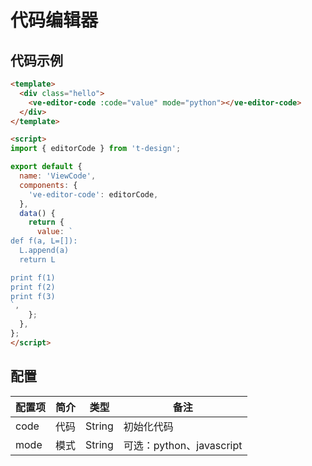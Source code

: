 # 代码编辑器

## 代码示例
```html
<template>
  <div class="hello">
    <ve-editor-code :code="value" mode="python"></ve-editor-code>
  </div>
</template>

<script>
import { editorCode } from 't-design';

export default {
  name: 'ViewCode',
  components: {
    've-editor-code': editorCode,
  },
  data() {
    return {
      value: `
def f(a, L=[]):
  L.append(a)
  return L

print f(1)
print f(2)
print f(3)
`,
    };
  },
};
</script>

```

## 配置
| 配置项 | 简介 | 类型 | 备注 |
| --- | --- | --- | --- |
| code | 代码 | String | 初始化代码 |
| mode | 模式 | String | 可选：python、javascript |
